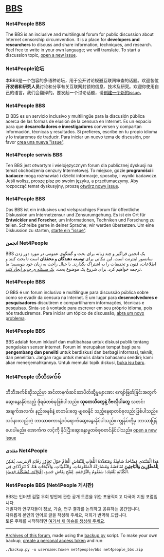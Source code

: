 # [BBS](https://github.com/net4people/bbs/issues)

### Net4People BBS
The BBS is an inclusive and multilingual forum for public discussion about Internet censorship circumvention. It is a place for **developers and researchers** to discuss and share information, techniques, and research. Feel free to write in your own language; we will translate. To start a discussion topic, [open a new issue](https://github.com/net4people/bbs/issues/new).

### Net4People论坛
本BBS是一个包容的多语种论坛，用于公开讨论规避互联网审查的话题。欢迎各位**开发者和研究人员**讨论和分享有关互联网封锁的信息、技术及研究。欢迎你使用自己的语言，我们会翻译的。要发起一个讨论话题，请[创建一个新的issue](https://github.com/net4people/bbs/issues/new)。

### Net4People BBS
El BBS es un servicio inclusivo y multilingüe para la discusión pública acerca de las formas de elusión de la censura en Internet. Es un espacio para que **desarrolladores e investigadores** conversen y compartan información, técnicas y resultados. Si prefieres, escribe en tu propio idioma y lo trataremos de traducir. Para iniciar un nuevo tema de discusión, por favor [crea una nueva "issue"](https://github.com/net4people/bbs/issues/new).

### Net4People serwis BBS
Ten BBS jest otwartym i wielojęzycznym forum dla publicznej dyskusji na temat obchodzenia cenzury Internetowej. To miejsce, gdzie **programiści i badacze** mogą rozmawiać i dzielić informacje, sposoby, i wyniki badawcze. Jeśli wolisz, proszę pisz po swoim języku, a przetłumaczymy. Aby rozpocząć temat dyskusyjny, proszę [otwórz nowy issue](https://github.com/net4people/bbs/issues/new).

### Net4People BBS
Das BBS ist ein inklusives und vielsprachiges Forum für öffentliche Diskussion um Internetzensur und Zensurumgehung. Es ist ein Ort für **Entwickler und Forscher**, um Informationen, Techniken und Forschung zu teilen. Schreibe gerne in deiner Sprache; wir werden übersetzen. Um eine Diskussion zu starten, [starte ein "issue"](https://github.com/net4people/bbs/issues/new).

### &rlm;انجمن Net4People&zwnj;

&rlm;BBS یک انجمن فراگیر و چند زبانه برای بحث و گفتگوی عمومی در مورد دور زدن سانسور اینترنت است. این مکانی برای **توسعه دهندگان و محققان** است تا بحث کنند و اطلاعات، فنون و تحقیقات را به اشتراک بگذارند. با خیال راحت به زبان خود بنویسید؛ ما ترجمه خواهیم کرد. برای شروع یک موضوع بحث، [یک مسئله ی جدید ایجاد کنید](https://github.com/net4people/bbs/issues/new).&zwnj;

### Net4People BBS
O BBS é um forum inclusivo e multilíngue para discussão pública sobre como se evadir da censura na Internet. É um lugar para **desenvolvedores e pesquisadores** discutirem e compartilharem informações, técnicas e pesquisas. Sinta-se à vontade para escrever em seu próprio idioma, pois nós traduziremos. Para iniciar um tópico de discussão, [abra um novo problema](https://github.com/net4people/bbs/issues/new).

### Net4People BBS
BBS adalah forum inklusif dan multibahasa untuk diskusi publik tentang pengelakan sensor internet. Forum ini merupakan tempat bagi para **pengembang dan peneliti** untuk berdiskusi dan berbagi informasi, teknik, dan penelitian. Jangan ragu untuk menulis dalam bahasamu sendiri; kami akan menerjemahkannya. Untuk memulai topik diskusi, [buka isu baru](https://github.com/net4people/bbs/issues/new).

### Net4People ဘီဘီအက်စ်
ဘီဘီအက်စ်ဆိုသည်မှာ အင်တာနက်ဆင်ဆာပိတ်ဆို့မှုများအား ကျော်ဖြတ်ခြင်းအတွက် ဆွေးနွေးနိုင်သည့် ဖိုရမ်တစ်ခုဖြစ်ပါသည်။ **သုတေသီတွေနဲ့ ဒီဗလိုပါတွေ** သတင်းအချက်အလက်၊ နည်းစနစ်နဲ့ စာတမ်းတွေ မျှဝေနိုင်
သည့်နေရာတစ်ခုလည်းဖြစ်ပါသည်။သင်နားလည်တဲ့ ဘာသာစကားနဲ့ဝင်ရောက်ဆွေးနွေးနိုင်ပါသည်။ ကျွန်ုပ်တို့မှ ဘာသာပြန်ပေးပါမည်။
အောက်က လင့်ကို နှိပ်ပြီးဆွေးနွေးမှုတစ်ခုစတင်နိုင်ပါသည်။
[open a new issue](https://github.com/net4people/bbs/issues/new)

### &rlm;منتدى Net4People&zwnj;
&rlm;هَذَا الْمُنْتَدَى مَسَّاحَةٌ شَامِلَةٌ وَمُتَعَدِّدَةُ اللُّغَاتِ لِلنِّقَاشِ الْعَامِّ حَوْلَ تَجَاوُزِ رَقَابَةِ الإنترنت. يُمْكِنُ **لِلْمُطَوِّرِينَ وَالْبَاحِثِينَ** مُنَاقَشَةُ وَمُشَارَكَةُ الْمَعْلُومَاتِ، وَالتِّقْنِيَّاتِ، وَالْأَبْحَاثِ هُنَا. لَا تَتَرَدَّدْ/ي فِي الْكُتَّابَةِ بَلَغَتِك؛ سَنَقُومُ بِالتَّرْجَمَةِ. لِفَتْحِ نِقَاشِ جَديدٍ، [اِفْتَحْ/ي مُشَكَّلَةَ جَديدَةٍ](https://github.com/net4people/bbs/issues/new).&zwnj;

### Net4People BBS (Net4People 게시판)

BBS는 인터넷 검열 우회 방안에 관한 공개 토론을 위한 포용적이고 다국어 지원 포럼입니다.  
개발자와 연구자들이 정보, 기술, 연구 결과를 논의하고 공유하는 공간입니다.  
자유롭게 본인의 언어로 글을 작성해 주세요, 저희가 번역해 드립니다.  
토론 주제를 시작하려면 [여기서 새 이슈를 생성해 주세요](https://github.com/net4people/bbs/issues/new).  


----

[Archives of this forum](https://archive.org/search.php?query=source%3A%22https%3A%2F%2Fgithub.com%2Fnet4people%2Fbbs%22&sort=-date), made using the [backup.py](backup.py) script. To make your own backup, [create a personal access token](https://docs.github.com/en/github/authenticating-to-github/creating-a-personal-access-token) and run:
<pre><code>./backup.py -u <var>username</var>:<var>token</var> net4people/bbs net4people_bbs.zip</code></pre>
